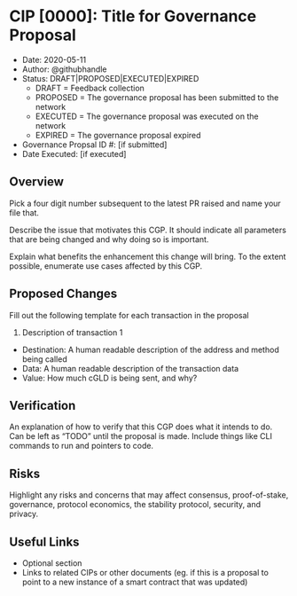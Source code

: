 # CIP [0000]: Title for Governance Proposal

- Date: 2020-05-11
- Author: @githubhandle
- Status: DRAFT|PROPOSED|EXECUTED|EXPIRED
	- DRAFT = Feedback collection
	- PROPOSED = The governance proposal has been submitted to the network
	- EXECUTED = The governance proposal was executed on the network
	- EXPIRED = The governance proposal expired
- Governance Propsal ID #: [if submitted]
- Date Executed: [if executed]

## Overview

Pick a four digit number subsequent to the latest PR raised and name your file that.

Describe the issue that motivates this CGP. It should indicate all parameters that are being changed and why doing so is important.

Explain what benefits the enhancement this change will bring. To the extent possible, enumerate use cases affected by this CGP.

## Proposed Changes

Fill out the following template for each transaction in the proposal

1. Description of transaction 1 
  - Destination: A human readable description of the address and method being called
  - Data: A human readable description of the transaction data
  - Value: How much cGLD is being sent, and why?

## Verification

An explanation of how to verify that this CGP does what it intends to do. Can be left as “TODO” until the proposal is made. Include things like CLI commands to run and pointers to code.

## Risks

Highlight any risks and concerns that may affect consensus, proof-of-stake, governance, protocol economics, the stability protocol, security, and privacy.

## Useful Links

* Optional section
* Links to related CIPs or other documents (eg. if this is a proposal to point to a new instance of a smart contract that was updated)
